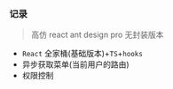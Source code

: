 ### 记录

> 高仿 react ant design pro 无封装版本

-   `React` 全家桶(基础版本)+`TS`+`hooks`
-   异步获取菜单(当前用户的路由)
-   权限控制
